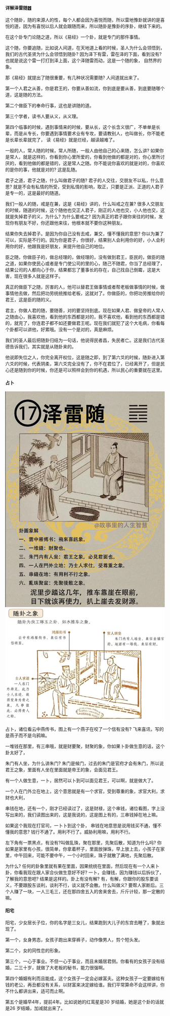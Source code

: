 #### 详解泽雷随䷐

这个随卦，随的来源人的性，每个人都会因为喜悦而随，所以雷地豫卦就讲的是喜悦的道，因为有喜悦以后人就会跟随而来，所以随卦是豫卦的序卦，继续下来的。

在这个卦专门论随之道，所以《易经》一个卦，就是专门的那件事情。

这个随，你要追随，比如说人间道，在天地道上看的时候，圣人为什么会领悟到，我们的古代圣贤为什么会领悟到随卦? 因为泽下有雷，雷在泽的下面，看到没有? 也就是说这个雷一打打到泽上面，这个泽随雷而动，这是一个随的象， 自然界的象。

那《易经》就提出了随很重要，有几种状况需要随? 人间道就出来了。

第一个人君之从善，你是君王的，你要从善如流，你到底是要从善，到底要随哪个道，这是随的方法。

第二个做臣下的奉命行事，这也是讲随的道。

第三个学者，读书人要从义，从义理。

第四个临事的时候，遇到事情来的时候，要从长，这个长含义很广，不单单是长辈，而是从专长，你要遇到事情要术业有专攻，要请教别人，也叫做长，你不能老是长辈长辈就完了， 读《易经》就是烂经，越读越难了。 

一般的人，常人随的时候，常人所随，一般人由他自己的心来随，怎么讲? 如果你是常人，就是这样的，你看到你心里所爱的，你看到他做的都是对的，你心里所讨厌的，看到他做的都是错的，这是常人之随。你不能说你喜欢的就是对的，你喜欢的是你的事，他就是对的? 这是乱随。

君子之道，君子之随，什么叫做君子的随? 君子的人交往，交朋友不以私，什么意思? 就是不会有私情的所受，受到私情的影响，取正，只要是正派、正道的人君子是专一的，这是最好的随道。

我们一般人的随，戒是在兼，这是《易经》讲的，什么叫戒之在兼? 很多人交朋友的时候，随道的时候，这个随他也交正人君子，刚正的人他也交，小人他也交，这就是失掉君子的义，为什么? 为什么要戒之? 因为真正的君子跟你来往的时候，发现你有朋友不好，你还跟他来往，他根本就不要你这种朋友。

结果你失去掉君子。是因为你自己没有去戒，兼交，懂不懂我的意思? 你以为兼了可以，实际是不行的。因为你是君子，你很好，结果别人会利用你的好，小人会利用你的好，他跟我是好朋友，来提升他自己的地位。

臣之随，你做臣子的，做总经理的，做经理的，没有做到君王，臣民的，做臣的随之道，如果你使民心或者是专门使公司的里的心，随己不随君，你当了总经理了，结果公司的人都向心于你，结果都忘了董事长的存在，自己找自己倒霉，这是大害，现在很多人就是这样子。

真正的做臣下之随，厉害的人，他可以替君王做事情或者帮老板做事情的时候，做事情他去做，然后把功劳统统推给老板，这就对了。你做臣的，你把功劳推给你的君王，这是臣的随的义。

君主，你做人君的随，要随善，对的要坚持到底。现在如果人君、做皇帝的人常人之随由心，我喜欢他，看到他的东西都是对的，我不喜欢他，看到他的东西都是错的，就完了，你连君子都不如还要做君王呢。现在我们就犯了这个大毛病，你看每个卦都可以讲他，好累哦。没有一个是对的，真是麻烦。

我们的圣人最后把随卦归结为一句话，他说得民者昌，失民者亡。这是我们古代圣德告诉我们，其实就是从随卦来的。

他说即失位之人，你完全离开权位，这是随之即，到了第六爻的时候，随卦进入第六爻的时候，代表阴柔，第六爻完全没有了，你不在君位了，已经离开了，但是民心还是随到你的时候，你还是可以照样会到你的机遇，所以民心的重要就在这里。

#### 占卜

![图片](../img/雷泽随.png)
![图片](../img/雷泽随2.jpg)

占卜，诸位看云中燕传书，图上有一个燕子在咬了一个信有没有? 飞来喜讯，写的是燕子而不是乌鸦嘛。

一堆钱在那里，有三串哦，就是财要聚，财聚的象，你如果卜卦做生意的话，这个卦太好了，

朱门有人坐，为什么讲朱门? 朱门是候门，过去的朱门是官府才会有朱门，所以说君王之象，里面有人坐在里面就是帝王的象，会面见君王。

有一个人做生意，一卜，居然可以卜到可以面见君王，可以啊，就是做大了。

一个人在门外立在地上，这个意思就是有一个求官，受到尊重的象，求官大利，求财也大利， 

串钱在地，还有一个，刚才已经读过了，这是财禄，这个串钱，诸位看图，字上没写出来的，我们读图出来的，这是我说的，这是图上有的，三串钱掉在地上嘛。

如果这个我现在打官司，一卜卜到这个卦， 串钱在地意思是说用钱买不通，懂不懂我的意思? 钱行不通了。用利不行了。威胁利用嘛，用利不行。

左下角有一票黑点，有没有?叫做乱珠，聚在那里，先聚后散，知道为什么吗? 你如果是家里有小孩，很简单，你拿着杯子，里面放弹珠，早上放上去，小孩子在家里，中午回来，可能不要中午，一个小时回来，珠子就散了满地，先聚后散。

为什么? 任何的卦象里就有果在里面，因果统统在里面，然后现在有一个人来卜卦，你看我现在跟人家合伙做生意好不好? 一卜，会赚钱，因为赚钱以后拆伙了， 了解我的意思吧? 结果是这样的。卦上有没有解? 有，有解，你跟你的股东要谈义，不要跟股东谈利，谈利不行，谈义就不会散。什么叫做义? 要帮人家断后。三个人赚了一块，一人三毛三，还在那四舍五入的舍来舍去，斤斤计较，那一定散的嘛。

#### 阳宅

阳宅，少女居长子位，你的名字是三女儿，结果跑到大儿子的东宫去睡了，象就出现了。

第一个，女身男态，女孩子跑出来穿裤子，动作像男人，剪个短头发。

第二个，女的同性恋的形象。

第三个，一心于事业。不但一心于事业，而且未婚居君侧。你看有的女孩子没有结婚，二三十岁，就做了大老板的秘书，能力很强啊。

第四个婚姻有利而且能成，这个女孩子一定会必嫁富夫。这种女孩子一定要嫁给有钱的老公，再丑都没有关系，以财富来决定嫁给谁。我们平常算命不会这样讲，你不什么都讲出来，适可而止啊。

第五个是婚早4年，提前4年。比如说她的红鸾星是30 岁结婚，她是这个卦的话就是26 岁结婚，加减就出来了。